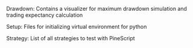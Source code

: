 Drawdown:
	Contains a visualizer for maximum drawdown simulation and trading expectancy calculation

Setup:
	Files for initializing virtual environment for python

Strategy:
	List of all strategies to test with PineScript